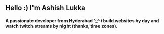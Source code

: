 <h2 align="left">Hello :)  I'm Ashish Lukka</h2>
<h4 align="left">A passionate developer from Hyderabad ^_^ i build websites by day and watch twitch streams by night (thanks, time zones).</h4>
